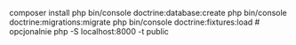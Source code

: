 
composer install
php bin/console doctrine:database:create
php bin/console doctrine:migrations:migrate
php bin/console doctrine:fixtures:load   # opcjonalnie
php -S localhost:8000 -t public


